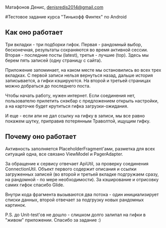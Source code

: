 Матафонов Денис, denisredis2014@gmail.com

#Тестовое задание курса "Тинькофф Финтех" по Android

## Как оно работает

Три вкладки - три подборки гифок. Первая - рандомный выбор, бесконечная, результаты сохраняются
во время активной сессии. Вторая - последние посты (latest), третья -  лучшие (top). Здесь мы берем
пять записей (одну страницу с сайта).

Приложение запоминает, на каком месте мы остановились во всех трех вкладках. С первой записи нельзя
вернуться назад, дальше история записывается, а гифки кэшируются. На второй и третьей страницах
можно добраться до последнего поста.

Чтобы начать работу, нужен интернет. Если соединения нет, пользователю прилетить снэкбар с
предложением открыть настройки, а на карточке будет крутиться гифка загрузки-ожидания.

И еще - если апи не дал ссылку на гифку в записи, мы все равно покажем шутку, приправив потерянным
Траволтой, ищущим гифку.

## Почему оно работает

Активность заполняется PlaceholderFragment'ами, разметка для всех ситуаций одна, все связано
ViewModel и PagerAdapter.

За обращение к сервису отвечает ApiUtil, за проверку соединения ConnectionUtil. Объект первого
содержит описания и ссылки загруженных записей (во второй и третьей вкладке подгружаем сразу, на
рандомной - по мере необходимости). За кэширование и отрисовку самих гифок спасибо Glide.

Внутри кода фрагмента вызываются два потока - один инициализирует списки данных, второй отвечает за
подгрузку новых рандомных картинок.

P.S. до Unit-test'ов не дошло - слишком долго залипал на гифки в "живом" приложении. Спасибо за
задание :)